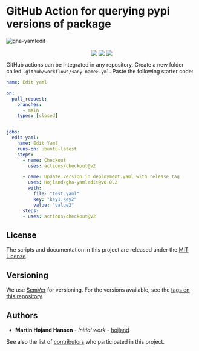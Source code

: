 # GitHub Action for querying pypi versions of package

![gha-yamledit](https://socialify.git.ci/hojland/gha-yamledit/image?description=1&font=KoHo&forks=1&issues=1&language=1&owner=1&pattern=Floating%20Cogs&pulls=1&stargazers=1&theme=Light)

<p align="center">
<img src="https://img.shields.io/badge/python%20-%2314354C.svg?&style=for-the-badge&logo=python&logoColor=white" align="center">
<img src="https://img.shields.io/badge/markdown-%23000000.svg?&style=for-the-badge&logo=markdown&logoColor=white" align="center">
<img src="https://img.shields.io/badge/github%20actions%20-%232671E5.svg?&style=for-the-badge&logo=github%20actions&logoColor=white "align="center">
</p>

GitHub actions can be integrated in any repository. Create a new folder called `.github/workflows/<any-name>.yml`. Paste the following starter code:

```yml
name: Edit yaml

on:
  pull_request:
    branches:
      - main
    types: [closed]


jobs:
  edit-yaml:
    name: Edit Yaml
    runs-on: ubuntu-latest
    steps:
      - name: Checkout
        uses: actions/checkout@v2

      - name: Update version in deployment.yaml with release tag
        uses: Hojland/gha-yamledit@v0.0.2
        with:
          file: "test.yaml"
          key: "key1.key2"
          value: "value2"
      steps:
      - uses: actions/checkout@v2

```

## License

The scripts and documentation in this project are released under the [MIT License](LICENSE)

## Versioning

We use [SemVer](http://semver.org/) for versioning. For the versions available, see the [tags on this repository](https://github.com/hojland/gha-yamledit/tags).

## Authors

- **Martin Højand Hansen** - _Initial work_ - [hojland](https://github.com/hojland)

See also the list of [contributors](https://github.com/hojland/gha-yamledit/contributors) who participated in this project.
